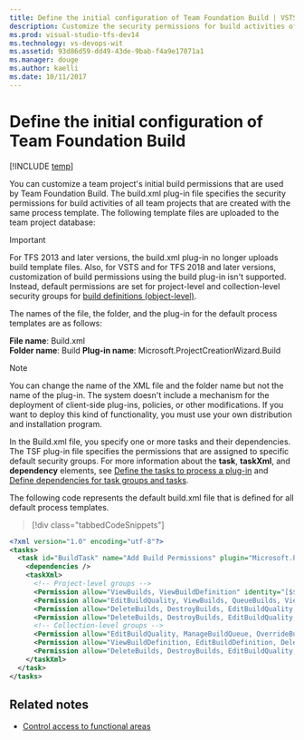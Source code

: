 ```yaml
---
title: Define the initial configuration of Team Foundation Build | VSTS & TFS
description: Customize the security permissions for build activities of all team projects that are created with the same process template - Team Foundation Server (TFS)
ms.prod: visual-studio-tfs-dev14
ms.technology: vs-devops-wit
ms.assetid: 93d86d59-dd49-43de-9bab-f4a9e17071a1
ms.manager: douge
ms.author: kaelli
ms.date: 10/11/2017
---
```



# Define the initial configuration of Team Foundation Build

[!INCLUDE [temp](../../../_shared/customization-phase-0-and-1-plus-version-header.md)]

You can customize a team project's initial build permissions that are used by Team Foundation Build. The build.xml plug-in file specifies the security permissions for build activities of all team projects that are created with the same process template. The following template files are uploaded to the team project database:  
  
> [!IMPORTANT]  
>  For TFS 2013 and later versions, the build.xml plug-in no longer uploads 
>  build template files. Also, for VSTS and for TFS 2018 and later versions, 
>  customization of build permissions using the build plug-in isn't supported. 
>  Instead, default permissions are set for project-level and collection-level  
>  security groups for [build definitions (object-level)](../../../../security/permissions.md#build). 
   
  
The names of the file, the folder, and the plug-in for the default process templates are as follows:  
    
**File name**: Build.xml  
**Folder name**: Build 
**Plug-in name**: Microsoft.ProjectCreationWizard.Build 

  
> [!NOTE]  
> You can change the name of the XML file and the folder name but not the name of the plug-in. The system doesn't include a mechanism for the deployment of client-side plug-ins, policies, or other modifications. If you want to deploy this kind of functionality, you must use your own distribution and installation program.  
  
 In the Build.xml file, you specify one or more tasks and their dependencies. The TSF plug-in file specifies the permissions that are assigned to specific default security groups. For more information about the **task**, **taskXml**, and **dependency** elements, see [Define the tasks to process a plug-in](define-tasks-to-process-a-plug-in.md) and [Define dependencies for task groups and tasks](define-dependencies-plug-ins-groups-tasks.md).  
  
 The following code represents the default build.xml file that is defined for all default process templates.   
  

> [!div class="tabbedCodeSnippets"]
```XML 
<?xml version="1.0" encoding="utf-8"?>  
<tasks>  
  <task id="BuildTask" name="Add Build Permissions" plugin="Microsoft.ProjectCreationWizard.Build" completionMessage="Build tasks completed.">  
    <dependencies />  
    <taskXml>  
      <!-- Project-level groups -->  
      <Permission allow="ViewBuilds, ViewBuildDefinition" identity="[$$PROJECTNAME$$]\Readers" />  
      <Permission allow="EditBuildQuality, ViewBuilds, QueueBuilds, ViewBuildDefinition" identity="[$$PROJECTNAME$$]\Contributors" />  
      <Permission allow="DeleteBuilds, DestroyBuilds, EditBuildQuality, ManageBuildQualities, RetainIndefinitely, ViewBuilds, ManageBuildQueue, QueueBuilds, StopBuilds, DeleteBuildDefinition, EditBuildDefinition, ViewBuildDefinition, AdministerBuildPermissions" identity="[$$PROJECTNAME$$]\Build Administrators" />  
      <Permission allow="DeleteBuilds, DestroyBuilds, EditBuildQuality, ManageBuildQualities, RetainIndefinitely, ViewBuilds, ManageBuildQueue, QueueBuilds, StopBuilds, DeleteBuildDefinition, EditBuildDefinition, ViewBuildDefinition, AdministerBuildPermissions" identity="[$$PROJECTNAME$$]\$$PROJECTADMINGROUP$$" />   
      <!-- Collection-level groups -->  
      <Permission allow="EditBuildQuality, ManageBuildQueue, OverrideBuildCheckInValidation, QueueBuilds, UpdateBuildInformation, ViewBuildDefinition, ViewBuilds" identity="$$PROJECTCOLLECTIONBUILDSERVICESGROUP$$" />  
      <Permission allow="ViewBuildDefinition, EditBuildDefinition, DeleteBuildDefinition, QueueBuilds, ManageBuildQueue, StopBuilds, ViewBuilds, EditBuildQuality, RetainIndefinitely, DeleteBuilds, ManageBuildQualities, DestroyBuilds, AdministerBuildPermissions" identity="$$PROJECTCOLLECTIONBUILDADMINSGROUP$$" />  
      <Permission allow="DeleteBuilds, DestroyBuilds, EditBuildQuality, ManageBuildQualities, RetainIndefinitely, ViewBuilds, ManageBuildQueue, QueueBuilds, StopBuilds, DeleteBuildDefinition, EditBuildDefinition, ViewBuildDefinition, AdministerBuildPermissions, OverrideBuildCheckInValidation" identity="$$PROJECTCOLLECTIONADMINGROUP$$" />  
    </taskXml>  
  </task>  
</tasks>  
```  
  
## Related notes  
- [Control access to functional areas](control-access-to-functional-areas.md)